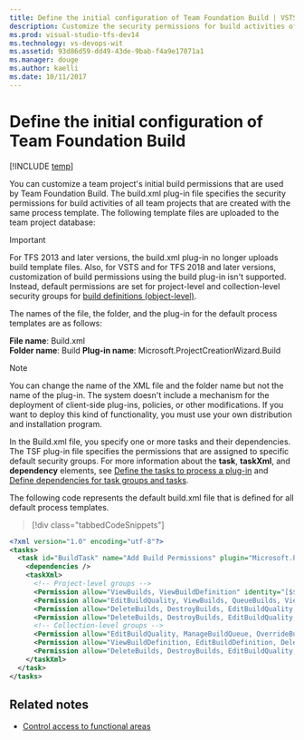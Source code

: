 ```yaml
---
title: Define the initial configuration of Team Foundation Build | VSTS & TFS
description: Customize the security permissions for build activities of all team projects that are created with the same process template - Team Foundation Server (TFS)
ms.prod: visual-studio-tfs-dev14
ms.technology: vs-devops-wit
ms.assetid: 93d86d59-dd49-43de-9bab-f4a9e17071a1
ms.manager: douge
ms.author: kaelli
ms.date: 10/11/2017
---
```



# Define the initial configuration of Team Foundation Build

[!INCLUDE [temp](../../../_shared/customization-phase-0-and-1-plus-version-header.md)]

You can customize a team project's initial build permissions that are used by Team Foundation Build. The build.xml plug-in file specifies the security permissions for build activities of all team projects that are created with the same process template. The following template files are uploaded to the team project database:  
  
> [!IMPORTANT]  
>  For TFS 2013 and later versions, the build.xml plug-in no longer uploads 
>  build template files. Also, for VSTS and for TFS 2018 and later versions, 
>  customization of build permissions using the build plug-in isn't supported. 
>  Instead, default permissions are set for project-level and collection-level  
>  security groups for [build definitions (object-level)](../../../../security/permissions.md#build). 
   
  
The names of the file, the folder, and the plug-in for the default process templates are as follows:  
    
**File name**: Build.xml  
**Folder name**: Build 
**Plug-in name**: Microsoft.ProjectCreationWizard.Build 

  
> [!NOTE]  
> You can change the name of the XML file and the folder name but not the name of the plug-in. The system doesn't include a mechanism for the deployment of client-side plug-ins, policies, or other modifications. If you want to deploy this kind of functionality, you must use your own distribution and installation program.  
  
 In the Build.xml file, you specify one or more tasks and their dependencies. The TSF plug-in file specifies the permissions that are assigned to specific default security groups. For more information about the **task**, **taskXml**, and **dependency** elements, see [Define the tasks to process a plug-in](define-tasks-to-process-a-plug-in.md) and [Define dependencies for task groups and tasks](define-dependencies-plug-ins-groups-tasks.md).  
  
 The following code represents the default build.xml file that is defined for all default process templates.   
  

> [!div class="tabbedCodeSnippets"]
```XML 
<?xml version="1.0" encoding="utf-8"?>  
<tasks>  
  <task id="BuildTask" name="Add Build Permissions" plugin="Microsoft.ProjectCreationWizard.Build" completionMessage="Build tasks completed.">  
    <dependencies />  
    <taskXml>  
      <!-- Project-level groups -->  
      <Permission allow="ViewBuilds, ViewBuildDefinition" identity="[$$PROJECTNAME$$]\Readers" />  
      <Permission allow="EditBuildQuality, ViewBuilds, QueueBuilds, ViewBuildDefinition" identity="[$$PROJECTNAME$$]\Contributors" />  
      <Permission allow="DeleteBuilds, DestroyBuilds, EditBuildQuality, ManageBuildQualities, RetainIndefinitely, ViewBuilds, ManageBuildQueue, QueueBuilds, StopBuilds, DeleteBuildDefinition, EditBuildDefinition, ViewBuildDefinition, AdministerBuildPermissions" identity="[$$PROJECTNAME$$]\Build Administrators" />  
      <Permission allow="DeleteBuilds, DestroyBuilds, EditBuildQuality, ManageBuildQualities, RetainIndefinitely, ViewBuilds, ManageBuildQueue, QueueBuilds, StopBuilds, DeleteBuildDefinition, EditBuildDefinition, ViewBuildDefinition, AdministerBuildPermissions" identity="[$$PROJECTNAME$$]\$$PROJECTADMINGROUP$$" />   
      <!-- Collection-level groups -->  
      <Permission allow="EditBuildQuality, ManageBuildQueue, OverrideBuildCheckInValidation, QueueBuilds, UpdateBuildInformation, ViewBuildDefinition, ViewBuilds" identity="$$PROJECTCOLLECTIONBUILDSERVICESGROUP$$" />  
      <Permission allow="ViewBuildDefinition, EditBuildDefinition, DeleteBuildDefinition, QueueBuilds, ManageBuildQueue, StopBuilds, ViewBuilds, EditBuildQuality, RetainIndefinitely, DeleteBuilds, ManageBuildQualities, DestroyBuilds, AdministerBuildPermissions" identity="$$PROJECTCOLLECTIONBUILDADMINSGROUP$$" />  
      <Permission allow="DeleteBuilds, DestroyBuilds, EditBuildQuality, ManageBuildQualities, RetainIndefinitely, ViewBuilds, ManageBuildQueue, QueueBuilds, StopBuilds, DeleteBuildDefinition, EditBuildDefinition, ViewBuildDefinition, AdministerBuildPermissions, OverrideBuildCheckInValidation" identity="$$PROJECTCOLLECTIONADMINGROUP$$" />  
    </taskXml>  
  </task>  
</tasks>  
```  
  
## Related notes  
- [Control access to functional areas](control-access-to-functional-areas.md)